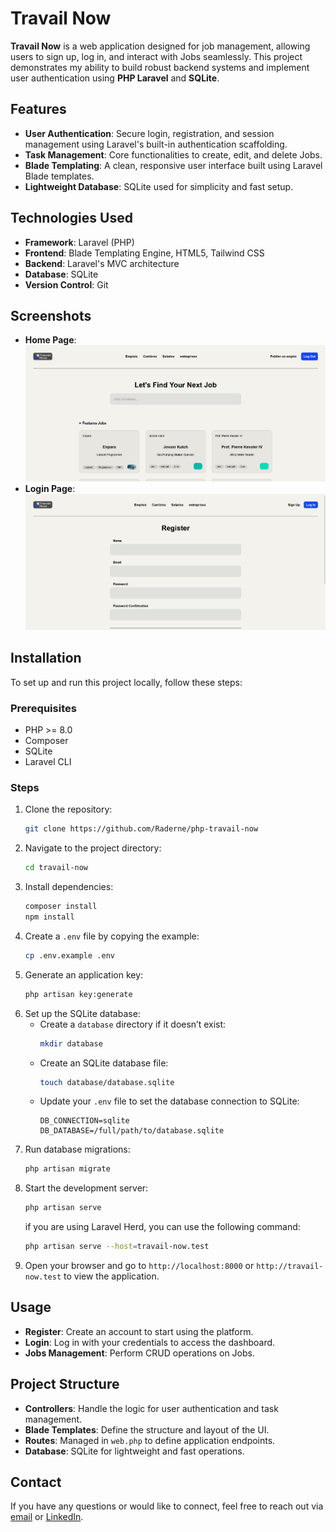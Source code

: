 # Travail Now

**Travail Now** is a web application designed for job management, allowing users to sign up, log in, and interact with Jobs seamlessly. This project demonstrates my ability to build robust backend systems and implement user authentication using **PHP Laravel** and **SQLite**.

## Features

-   **User Authentication**: Secure login, registration, and session management using Laravel's built-in authentication scaffolding.
-   **Task Management**: Core functionalities to create, edit, and delete Jobs.
-   **Blade Templating**: A clean, responsive user interface built using Laravel Blade templates.
-   **Lightweight Database**: SQLite used for simplicity and fast setup.

## Technologies Used

-   **Framework**: Laravel (PHP)
-   **Frontend**: Blade Templating Engine, HTML5, Tailwind CSS
-   **Backend**: Laravel's MVC architecture
-   **Database**: SQLite
-   **Version Control**: Git

## Screenshots

-   **Home Page**:
    ![Home Page](screenshots/home.png)
-   **Login Page**:
    ![Login Page](screenshots/login.png)

## Installation

To set up and run this project locally, follow these steps:

### Prerequisites

-   PHP >= 8.0
-   Composer
-   SQLite
-   Laravel CLI

### Steps

1. Clone the repository:
    ```bash
    git clone https://github.com/Raderne/php-travail-now
    ```
2. Navigate to the project directory:
    ```bash
    cd travail-now
    ```
3. Install dependencies:
    ```bash
    composer install
    npm install
    ```
4. Create a `.env` file by copying the example:
    ```bash
    cp .env.example .env
    ```
5. Generate an application key:
    ```bash
    php artisan key:generate
    ```
6. Set up the SQLite database:
    - Create a `database` directory if it doesn’t exist:
        ```bash
        mkdir database
        ```
    - Create an SQLite database file:
        ```bash
        touch database/database.sqlite
        ```
    - Update your `.env` file to set the database connection to SQLite:
        ```
        DB_CONNECTION=sqlite
        DB_DATABASE=/full/path/to/database.sqlite
        ```
7. Run database migrations:
    ```bash
    php artisan migrate
    ```
8. Start the development server:
    ```bash
    php artisan serve
    ```
    if you are using Laravel Herd, you can use the following command:
    ```bash
    php artisan serve --host=travail-now.test
    ```
9. Open your browser and go to `http://localhost:8000` or `http://travail-now.test` to view the application.

## Usage

-   **Register**: Create an account to start using the platform.
-   **Login**: Log in with your credentials to access the dashboard.
-   **Jobs Management**: Perform CRUD operations on Jobs.

## Project Structure

-   **Controllers**: Handle the logic for user authentication and task management.
-   **Blade Templates**: Define the structure and layout of the UI.
-   **Routes**: Managed in `web.php` to define application endpoints.
-   **Database**: SQLite for lightweight and fast operations.

## Contact

If you have any questions or would like to connect, feel free to reach out via [email](relmarzouki@gmail.com) or [LinkedIn](https://www.linkedin.com/in/reda-elmarzouki-98a89ba0/).
